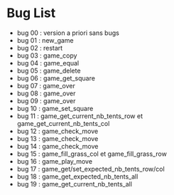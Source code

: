 # Bug List

* bug 00 : version a priori sans bugs
* bug 01 : new_game
* bug 02 : restart
* bug 03 : game_copy
* bug 04 : game_equal
* bug 05 : game_delete
* bug 06 : game_get_square
* bug 07 : game_over 
* bug 08 : game_over 
* bug 09 : game_over 
* bug 10 : game_set_square 
* bug 11 : game_get_current_nb_tents_row et game_get_current_nb_tents_col 
* bug 12 : game_check_move 
* bug 13 : game_check_move 
* bug 14 : game_check_move 
* bug 15 : game_fill_grass_col et game_fill_grass_row
* bug 16 : game_play_move
* bug 17 : game_get/set_expected_nb_tents_row/col
* bug 18 : game_get_expected_nb_tents_all
* bug 19 : game_get_current_nb_tents_all

